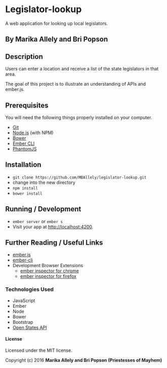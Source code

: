 # Legislator-lookup

A web application for looking up local legislators.

## By Marika Allely and Bri Popson

## Description

Users can enter a location and receive a list of the state legislators in that area.

The goal of this project is to illustrate an understanding of APIs and ember.js.

## Prerequisites

You will need the following things properly installed on your computer.

* [Git](http://git-scm.com/)
* [Node.js](http://nodejs.org/) (with NPM)
* [Bower](http://bower.io/)
* [Ember CLI](http://www.ember-cli.com/)
* [PhantomJS](http://phantomjs.org/)

## Installation

* `git clone https://github.com/MBAllely/legislator-lookup.git`
* change into the new directory
* `npm install`
* `bower install`

## Running / Development

* `ember server` or `ember s`
* Visit your app at [http://localhost:4200](http://localhost:4200).

## Further Reading / Useful Links

* [ember.js](http://emberjs.com/)
* [ember-cli](http://www.ember-cli.com/)
* Development Browser Extensions
  * [ember inspector for chrome](https://chrome.google.com/webstore/detail/ember-inspector/bmdblncegkenkacieihfhpjfppoconhi)
  * [ember inspector for firefox](https://addons.mozilla.org/en-US/firefox/addon/ember-inspector/)

### Technologies Used

* JavaScript
* Ember
* Node
* Bower
* Bootstrap
* [Open States API](https://sunlightlabs.github.io/openstates-api/)

#### License
Licensed under the MIT license.

Copyright (c) 2016 **Marika Allely and Bri Popson (Priestesses of Mayhem)**
